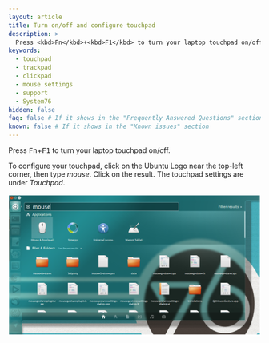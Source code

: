 ```yaml
---
layout: article
title: Turn on/off and configure touchpad
description: >
  Press <kbd>Fn</kbd>+<kbd>F1</kbd> to turn your laptop touchpad on/off. To configure your touchpad, click on the Ubuntu Logo near the top-left corner, then type _mouse_. Click on the result. The touchpad settings are under _Touchpad_.
keywords:
  - touchpad
  - trackpad
  - clickpad
  - mouse settings
  - support
  - System76
hidden: false
faq: false # If it shows in the "Frequently Answered Questions" section
known: false # If it shows in the "Known issues" section
---
```


Press <kbd>Fn</kbd>+<kbd>F1</kbd> to turn your laptop touchpad on/off.

To configure your touchpad, click on the Ubuntu Logo near the top-left corner, then type _mouse_. Click on the result. The touchpad settings are under _Touchpad_.

![Mouse in Dash](/images/touchpad/mouse-dash.png)
